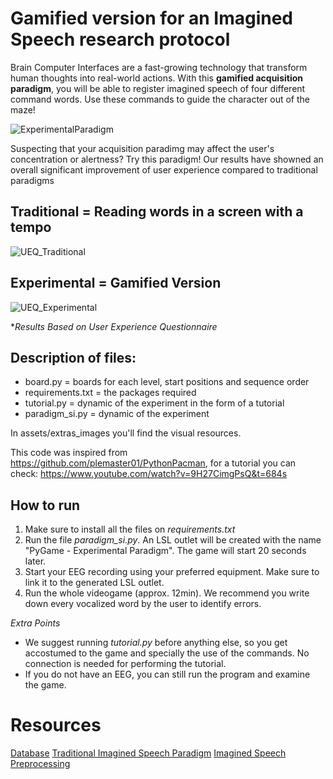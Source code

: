 # Gamified version for an Imagined Speech research protocol
 
Brain Computer Interfaces are a fast-growing technology that transform human thoughts into real-world actions. With this **gamified acquisition paradigm**, you will be able to register imagined speech of four different command words. Use these commands to guide the character out of the maze!

![ExperimentalParadigm](https://github.com/AlmaCuevas/Gamified_Imagined_Speech_Paradigm/assets/134006734/67995ca5-4294-4055-869e-54960e4ea529)

Suspecting that your acquisition paradimg may affect the user's concentration or alertness? Try this paradigm! Our results have showned an overall significant improvement of user experience compared to traditional paradigms

## Traditional = Reading words in a screen with a tempo
![UEQ_Traditional](https://github.com/AlmaCuevas/Gamified_Imagined_Speech_Paradigm/assets/134006734/61b429f2-26ed-45cb-ac0a-19fcc4043cf1)

## Experimental = Gamified Version
![UEQ_Experimental](https://github.com/AlmaCuevas/Gamified_Imagined_Speech_Paradigm/assets/134006734/1de05371-e23f-429f-8e36-369a1c7e3408)

**Results Based on User Experience Questionnaire*

## Description of files:
* board.py = boards for each level, start positions and sequence order
* requirements.txt = the packages required
* tutorial.py = dynamic of the experiment in the form of a tutorial
* paradigm_si.py = dynamic of the experiment

In assets/extras_images you'll find the visual resources.

This code was inspired from https://github.com/plemaster01/PythonPacman, for a tutorial you can check: https://www.youtube.com/watch?v=9H27CimgPsQ&t=684s

## How to run
1. Make sure to install all the files on *requirements.txt*
2. Run the file *paradigm_si.py*. An LSL outlet will be created with the name "PyGame - Experimental Paradigm". The game will start 20 seconds later.
3. Start your EEG recording using your preferred equipment. Make sure to link it to the generated LSL outlet.
4. Run the whole videogame (approx. 12min). We recommend you write down every vocalized word by the user to identify errors.

*Extra Points*
- We suggest running *tutorial.py* before anything else, so you get accostumed to the game and specially the use of the commands. No connection is needed for performing the tutorial.
- If you do not have an EEG, you can still run the program and examine the game.


# Resources
[Database](https://data.mendeley.com/datasets/57g8z63tmy/1)
[Traditional Imagined Speech Paradigm](https://github.com/EdgarAgRod/Traditional_Imagined_Speech_Paradigm)
[Imagined Speech Preprocessing](https://github.com/EdgarAgRod/Imagined_Speech_Preprocessing)
